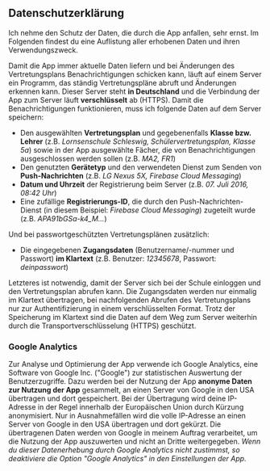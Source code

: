 Datenschutzerklärung
--------------------

Ich nehme den Schutz der Daten, die durch die App anfallen, sehr ernst. Im Folgenden findest du eine Auflistung aller
 erhobenen Daten und ihren Verwendungszweck.

Damit die App immer aktuelle Daten liefern und bei Änderungen des Vertretungsplans Benachrichtigungen schicken kann,
läuft auf einem Server ein Programm, das ständig Vertretungspläne abruft und Änderungen erkennen kann. Dieser Server
steht **in Deutschland** und die Verbindung der App zum Server läuft **verschlüsselt** ab (HTTPS). Damit die
Benachrichtigungen funktionieren, muss ich folgende Daten auf dem Server speichern:

- Den ausgewählten **Vertretungsplan** und gegebenenfalls **Klasse bzw. Lehrer** (z.B. *Lornsenschule Schleswig,
Schülervertretungsplan, Klasse 5a*) sowie in der App ausgewählte Fächer, die von Benachrichtigungen ausgeschlossen
werden sollen (z.B. *MA2, FR1*)
- Den genutzten **Gerätetyp** und den verwendeten Dienst zum Senden von **Push-Nachrichten** (z.B. *LG Nexus 5X,
Firebase Cloud Messaging*)
- **Datum und Uhrzeit** der Registrierung beim Server (z.B. *07. Juli 2016, 08:42 Uhr*)
- Eine zufällige **Registrierungs-ID**, die durch den Push-Nachrichten-Dienst (in diesem Beispiel: *Firebase Cloud
Messaging*) zugeteilt wurde (z.B. *APA91bGSa-k4_M...*)

Und bei passwortgeschützten Vertretungsplänen zusätzlich:

- Die eingegebenen **Zugangsdaten** (Benutzername/-nummer und Passwort) **im Klartext** (z.B. Benutzer: *12345678*,
Passwort: *deinpasswort*)

Letzteres ist notwendig, damit der Server sich bei der Schule einloggen und den Vertretungsplan abrufen kann. Die
Zugangsdaten werden nur einmalig im Klartext übertragen, bei nachfolgenden Abrufen des Vertretungsplans nur zur
Authentifizierung in einem verschlüsselten Format. Trotz der Speicherung im Klartext sind die Daten auf dem Weg zum
Server weiterhin durch die Transportverschlüsselung (HTTPS) geschützt.

### Google Analytics

Zur Analyse und Optimierung der App verwende ich Google Analytics, eine Software von Google Inc. ("Google") zur
statistischen Auswertung der Benutzerzugriffe. Dazu werden bei der Nutzung der App **anonyme Daten zur Nutzung der App**
gesammelt, an einen Server von Google in den USA übertragen und dort gespeichert. Bei der Übertragung wird deine
IP-Adresse in der Regel innerhalb der Europäischen Union durch Kürzung anonymisiert. Nur in Ausnahmefällen wird die
volle IP-Adresse an einen Server von Google in den USA übertragen und dort gekürzt. Die übertragenen Daten werden von
 Google in meinem Auftrag verarbeitet, um die Nutzung der App auszuwerten und nicht an Dritte weitergegeben. *Wenn du
 dieser Datenerhebung durch Google Analytics nicht zustimmst, so deaktiviere die Option "Google Analytics" in den
 Einstellungen der App.*